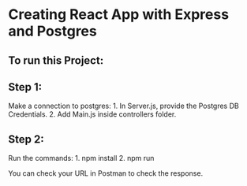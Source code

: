# Creating React App with Express and Postgres

## To run this Project:

## Step 1:
Make a connection to postgres:
    1. In Server.js, provide the Postgres DB Credentials.
    2. Add Main.js inside controllers folder.

## Step 2:
Run the commands:
    1. npm install
    2. npm run

You can check your URL in Postman to check the response.
